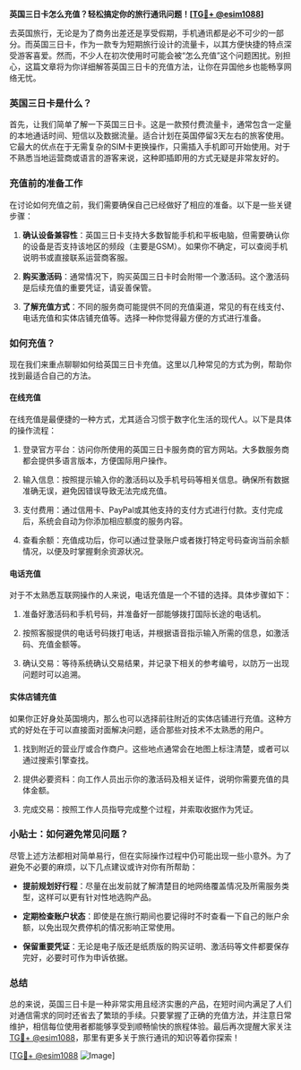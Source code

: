 **英国三日卡怎么充值？轻松搞定你的旅行通讯问题！[[TG💪+ @esim1088](https://t.me/s/esim1088)]**

去英国旅行，无论是为了商务出差还是享受假期，手机通讯都是必不可少的一部分。而英国三日卡，作为一款专为短期旅行设计的流量卡，以其方便快捷的特点深受游客喜爱。然而，不少人在初次使用时可能会被“怎么充值”这个问题困扰。别担心，这篇文章将为你详细解答英国三日卡的充值方法，让你在异国他乡也能畅享网络无忧。

### 英国三日卡是什么？

首先，让我们简单了解一下英国三日卡。这是一款预付费流量卡，通常包含一定量的本地通话时间、短信以及数据流量。适合计划在英国停留3天左右的旅客使用。它最大的优点在于无需复杂的SIM卡更换操作，只需插入手机即可开始使用。对于不熟悉当地运营商或语言的游客来说，这种即插即用的方式无疑是非常友好的。

### 充值前的准备工作

在讨论如何充值之前，我们需要确保自己已经做好了相应的准备。以下是一些关键步骤：

1. **确认设备兼容性**：英国三日卡支持大多数智能手机和平板电脑，但需要确认你的设备是否支持该地区的频段（主要是GSM）。如果你不确定，可以查阅手机说明书或直接联系运营商客服。
   
2. **购买激活码**：通常情况下，购买英国三日卡时会附带一个激活码。这个激活码是后续充值的重要凭证，请妥善保管。

3. **了解充值方式**：不同的服务商可能提供不同的充值渠道，常见的有在线支付、电话充值和实体店铺充值等。选择一种你觉得最方便的方式进行准备。

### 如何充值？

现在我们来重点聊聊如何给英国三日卡充值。这里以几种常见的方式为例，帮助你找到最适合自己的方法。

#### 在线充值

在线充值是最便捷的一种方式，尤其适合习惯于数字化生活的现代人。以下是具体的操作流程：

1. 登录官方平台：访问你所使用的英国三日卡服务商的官方网站。大多数服务商都会提供多语言版本，方便国际用户操作。

2. 输入信息：按照提示输入你的激活码以及手机号码等相关信息。确保所有数据准确无误，避免因错误导致无法完成充值。

3. 支付费用：通过信用卡、PayPal或其他支持的支付方式进行付款。支付完成后，系统会自动为你添加相应额度的服务内容。

4. 查看余额：充值成功后，你可以通过登录账户或者拨打特定号码查询当前余额情况，以便及时掌握剩余资源状况。

#### 电话充值

对于不太熟悉互联网操作的人来说，电话充值是一个不错的选择。具体步骤如下：

1. 准备好激活码和手机号码，并准备好一部能够拨打国际长途的电话机。

2. 按照客服提供的电话号码拨打电话，并根据语音指示输入所需的信息，如激活码、充值金额等。

3. 确认交易：等待系统确认交易结果，并记录下相关的参考编号，以防万一出现问题时可以追溯。

#### 实体店铺充值

如果你正好身处英国境内，那么也可以选择前往附近的实体店铺进行充值。这种方式的好处在于可以直接面对面解决问题，适合那些对技术不太熟悉的用户。

1. 找到附近的营业厅或合作商户。这些地点通常会在地图上标注清楚，或者可以通过搜索引擎查找。

2. 提供必要资料：向工作人员出示你的激活码及相关证件，说明你需要充值的具体金额。

3. 完成交易：按照工作人员指导完成整个过程，并索取收据作为凭证。

### 小贴士：如何避免常见问题？

尽管上述方法都相对简单易行，但在实际操作过程中仍可能出现一些小意外。为了避免不必要的麻烦，以下几点建议或许对你有所帮助：

- **提前规划好行程**：尽量在出发前就了解清楚目的地网络覆盖情况及所需服务类型，这样可以更有针对性地选购产品。
  
- **定期检查账户状态**：即使是在旅行期间也要记得时不时查看一下自己的账户余额，以免出现欠费停机的情况影响正常使用。

- **保留重要凭证**：无论是电子版还是纸质版的购买证明、激活码等文件都要保存完好，必要时可作为申诉依据。

### 总结

总的来说，英国三日卡是一种非常实用且经济实惠的产品，在短时间内满足了人们对通信需求的同时还省去了繁琐的手续。只要掌握了正确的充值方法，并注意日常维护，相信每位使用者都能够享受到顺畅愉快的旅程体验。最后再次提醒大家关注[TG💪+ @esim1088](https://t.me/s/esim1088)，那里有更多关于旅行通讯的知识等着你探索！

[[TG💪+ @esim1088](https://t.me/s/esim1088) ![Image](https://i.postimg.cc/4NQfJmqS/Snipaste-2025-05-13-00-14-12.png)]